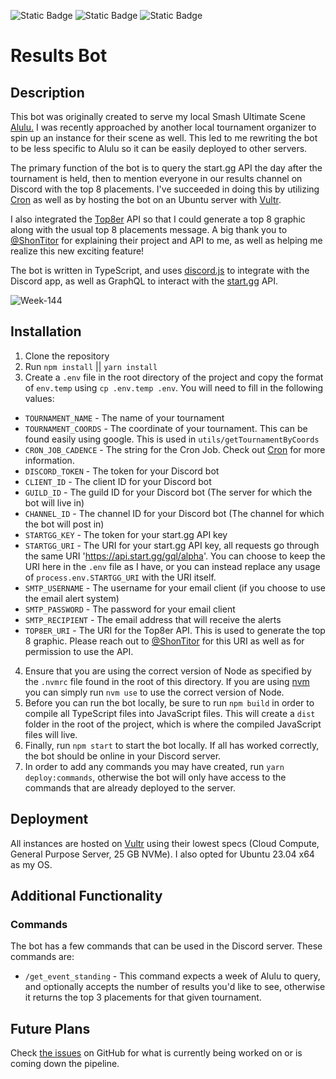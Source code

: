 ![Static Badge](https://img.shields.io/badge/Total%20Instances%20-%202%20-%20green)
![Static Badge](https://img.shields.io/badge/Test%20Coverage%20-%20100%25%20-%20blue)
![Static Badge](https://img.shields.io/badge/Congruent%20Users%20-%20%3E%20400%20-%20gold)

# Results Bot

## Description

This bot was originally created to serve my local Smash Ultimate Scene [Alulu.](https://www.start.gg/tournament/alulu-135/details) I was recently approached by another local tournament organizer to spin up an instance for their scene as well. This led to me rewriting the bot to be less specific to Alulu so it can be easily deployed to other servers.

The primary function of the bot is to query the start.gg API the day after the tournament is held, then to mention everyone in our results channel on Discord with the top 8 placements. I've succeeded in doing this by utilizing [Cron](https://www.npmjs.com/package/cron) as well as by hosting the bot on an Ubuntu server with [Vultr](https://www.vultr.com/).

I also integrated the [Top8er](https://github.com/ShonTitor/Top8er) API so that I could generate a top 8 graphic along with the usual top 8 placements message. A big thank you to [@ShonTitor](https://github.com/ShonTitor) for explaining their project and API to me, as well as helping me realize this new exciting feature!

The bot is written in TypeScript, and uses [discord.js](https://discord.js.org/#/) to integrate with the Discord app, as well as GraphQL to interact with the [start.gg](https://developer.start.gg) API.

![Week-144](/../screenshots/screenshots/week-144.png?raw=true 'Week 144 Results')

## Installation

1. Clone the repository
2. Run `npm install` || `yarn install`
3. Create a `.env` file in the root directory of the project and copy the format of `env.temp` using `cp .env.temp .env`. You will need to fill in the following values:

- `TOURNAMENT_NAME` - The name of your tournament
- `TOURNAMENT_COORDS` - The coordinate of your tournament. This can be found easily using google. This is used in `utils/getTournamentByCoords`
- `CRON_JOB_CADENCE` - The string for the Cron Job. Check out [Cron](https://www.npmjs.com/package/cron) for more information.
- `DISCORD_TOKEN` - The token for your Discord bot
- `CLIENT_ID` - The client ID for your Discord bot
- `GUILD_ID` - The guild ID for your Discord bot (The server for which the bot will live in)
- `CHANNEL_ID` - The channel ID for your Discord bot (The channel for which the bot will post in)
- `STARTGG_KEY` - The token for your start.gg API key
- `STARTGG_URI` - The URI for your start.gg API key, all requests go through the same URI 'https://api.start.gg/gql/alpha'. You can choose to keep the URI here in the `.env` file as I have, or you can instead replace any usage of `process.env.STARTGG_URI` with the URI itself.
- `SMTP_USERNAME` - The username for your email client (if you choose to use the email alert system)
- `SMTP_PASSWORD` - The password for your email client
- `SMTP_RECIPIENT` - The email address that will receive the alerts
- `TOP8ER_URI` - The URI for the Top8er API. This is used to generate the top 8 graphic. Please reach out to [@ShonTitor](https://github.com/ShonTitor) for this URI as well as for permission to use the API.

4. Ensure that you are using the correct version of Node as specified by the `.nvmrc` file found in the root of this directory. If you are using [nvm](https://github.com/nvm-sh/nvm) you can simply run `nvm use` to use the correct version of Node.
5. Before you can run the bot locally, be sure to run `npm build` in order to compile all TypeScript files into JavaScript files. This will create a `dist` folder in the root of the project, which is where the compiled JavaScript files will live.
6. Finally, run `npm start` to start the bot locally. If all has worked correctly, the bot should be online in your Discord server.
7. In order to add any commands you may have created, run `yarn deploy:commands`, otherwise the bot will only have access to the commands that are already deployed to the server.

## Deployment

All instances are hosted on [Vultr](https://www.vultr.com/) using their lowest specs (Cloud Compute, General Purpose Server, 25 GB NVMe). I also opted for Ubuntu 23.04 x64 as my OS.

## Additional Functionality

### Commands

The bot has a few commands that can be used in the Discord server. These commands are:

- `/get_event_standing` - This command expects a week of Alulu to query, and optionally accepts the number of results you'd like to see, otherwise it returns the top 3 placements for that given tournament.

## Future Plans

Check [the issues](https://github.com/jamespericles/Result-Bot/issues) on GitHub for what is currently being worked on or is coming down the pipeline.
